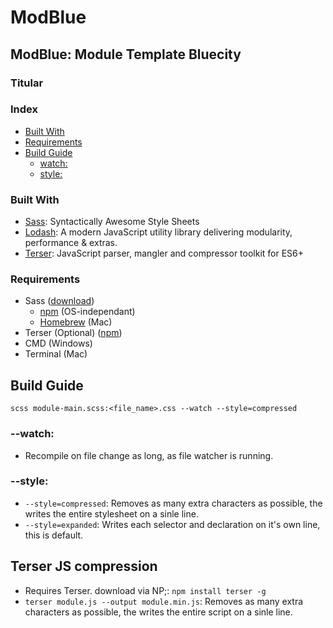# ModBlue

## ModBlue: Module Template Bluecity

### Titular

### Index

- [Built With](#built-with)
- [Requirements](#requirements)
- [Build Guide](#build-guide)
  - [watch:](#--watch-)
  - [style:](#--style-)

### Built With

- [Sass](https://sass-lang.com/): Syntactically Awesome Style Sheets
- [Lodash](https://lodash.com/): A modern JavaScript utility library delivering modularity, performance & extras.
- [Terser](https://terser.org/): JavaScript parser, mangler and compressor toolkit for ES6+

### Requirements

- Sass ([download](https://sass-lang.com/install))
  - [npm](https://npmjs.com/get-npm) (OS-independant)
  - [Homebrew](https://brew.sh/index_da) (Mac)
- Terser (Optional) ([npm](https://www.npmjs.com/package/terser))
- CMD (Windows)
- Terminal (Mac)

## Build Guide

`scss module-main.scss:<file_name>.css --watch --style=compressed`

### --watch:

- Recompile on file change as long, as file watcher is running.

### --style:

- `--style=compressed`: Removes as many extra characters as possible, the writes the entire stylesheet on a sinle line.
- `--style=expanded`: Writes each selector and declaration on it's own line, this is default.

## Terser JS compression

- Requires Terser. download via NP;: `npm install terser -g`
- `terser module.js --output module.min.js`: Removes as many extra characters as possible, the writes the entire script on a sinle line.
